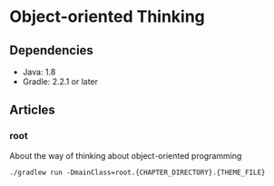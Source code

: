 # Object-oriented Thinking

## Dependencies

- Java: 1.8
- Gradle: 2.2.1 or later

## Articles

### root

About the way of thinking about object-oriented programming

```shell
./gradlew run -DmainClass=root.{CHAPTER_DIRECTORY}.{THEME_FILE}
```
